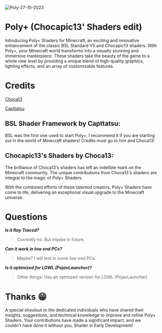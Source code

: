 
![Poly-27-10-2023](https://github.com/AlphaStoic/Poly-/assets/149120746/8fe5b049-3dcc-400b-980d-ce20c1e7adb1)

# Poly+ (Chocapic13' Shaders edit)
Introducing Poly+ Shaders for Minecraft, an exciting and innovative enhancement of the classic BSL Standard V5 and Chocapic13 shaders. With Poly+, your Minecraft world transforms into a visually stunning and immersive masterpiece. These shaders take the beauty of the game to a whole new level by providing a unique blend of high-quality graphics, lighting effects, and an array of customizable features.

# Credits

[Choca13](https://github.com/Choca13)



[Capttatsu](https://github.com/CaptTatsu)


## BSL Shader Framework by Capttatsu:
BSL was the first one used to start Poly+, I recommend it if you are starting out in the world of Minecraft shaders! Credits must go to him and Choca13!

## Chocapic13's Shaders by Choca13:
The brilliance of Choca13's shaders has left an indelible mark on the Minecraft community. The unique contributions from Choca13's shaders are integral to the magic of Poly+ Shaders.

With the combined efforts of these talented creators, Poly+ Shaders have come to life, delivering an exceptional visual upgrade to the Minecraft universe.

# Questions
_**Is it Ray Traced?**_
> Currently no. But maybe in future.


_**Can it work in low end PCs?**_
> Maybe? I will test in some low end PCs.

_**Is it optimized for LGWL (PojavLauncher)?**_
> Other things: Has an optmized version for LGWL (PojavLauncher)

# Thanks 😁
A special shoutout to the dedicated individuals who have shared their insights, suggestions, and technical knowledge to improve and refine Poly+ Shaders. Your contributions have made a significant impact, and we couldn't have done it without you.
Shader in Early Development!



